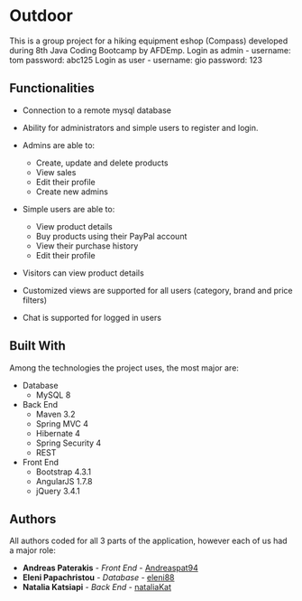 # Outdoor
This is a group project for a hiking equipment eshop (Compass) developed during 8th Java Coding Bootcamp by AFDEmp. 
Login as admin - username: tom
                 password: abc125
Login as user -  username: gio 
                 password: 123

## Functionalities
* Connection to a remote mysql database
* Ability for administrators and simple users to register and login.

* Admins are able to:
  - Create, update and delete products
  - View sales
  - Edit their profile
  - Create new admins

* Simple users are able to:
  - View product details
  - Buy products using their PayPal account
  - View their purchase history
  - Edit their profile
  
* Visitors can view product details
* Customized views are supported for all users (category, brand and price filters)
* Chat is supported for logged in users

## Built With
Among the technologies the project uses, the most major are:
* Database
  - MySQL 8
* Back End
  - Maven 3.2
  - Spring MVC 4
  - Hibernate 4
  - Spring Security 4
  - REST
* Front End
  - Bootstrap 4.3.1
  - AngularJS 1.7.8
  - jQuery 3.4.1

## Authors
All authors coded for all 3 parts of the application, however each of us had a major role:
* **Andreas Paterakis** - *Front End* - [Andreaspat94](https://github.com/Andreaspat94)
* **Eleni Papachristou** - *Database* - [eleni88](https://github.com/eleni88)
* **Natalia Katsiapi** - *Back End* - [nataliaKat](https://github.com/nataliaKat)


